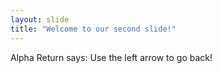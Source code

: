 ```yaml
---
layout: slide
title: "Welcome to our second slide!"
---
```

Alpha Return says:
Use the left arrow to go back!
